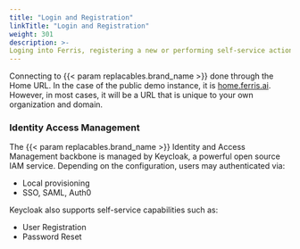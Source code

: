 ```yaml
---
title: "Login and Registration"
linkTitle: "Login and Registration"
weight: 301
description: >-
Loging into Ferris, registering a new or performing self-service actions.
---
```


Connecting to {{< param replacables.brand_name  >}} done through the Home URL. In the case of the public demo instance, it is [home.ferris.ai](https://home.ferris.ai). However, in most cases, it will be a URL that is unique to your own organization and domain.

### Identity Access Management

The {{< param replacables.brand_name  >}} Identity and Access Management backbone is managed by Keycloak, a powerful open source IAM service. Depending on the configuration, users may authenticated via:

- Local provisioning
- SSO, SAML, Auth0

Keycloak also supports self-service capabilities such as:

- User Registration
- Password Reset


